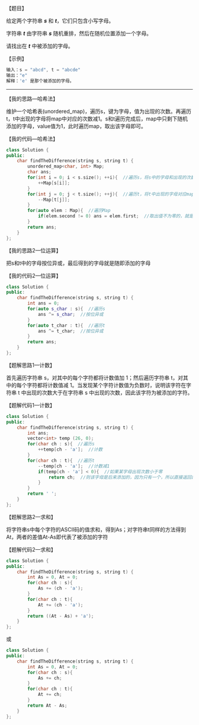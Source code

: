 【题目】

给定两个字符串 ***s*** 和 ***t***，它们只包含小写字母。

字符串 ***t*** 由字符串 ***s*** 随机重排，然后在随机位置添加一个字母。

请找出在 ***t*** 中被添加的字母。

【示例】

```c++
输入：s = "abcd", t = "abcde"
输出："e"
解释：'e' 是那个被添加的字母。
```

---

【我的思路—哈希法】

维护一个哈希表(unordered_map)，遍历s，键为字母，值为出现的次数。再遍历t，t中出现的字母将map中对应的次数减1。s和t遍历完成后，map中只剩下随机添加的字母，value值为1，此时遍历map，取出该字母即可。

【我的代码—哈希法】

```c++
class Solution {
public:
    char findTheDifference(string s, string t) {
        unordered_map<char, int> Map;
        char ans;
        for(int i = 0; i < s.size(); ++i){  //遍历s，将s中的字母和出现的次数存放在map中
            ++Map[s[i]];
        }
        for(int j = 0; j < t.size(); ++j){  //遍历t，将t中出现的字母对应map中的次数减1
            --Map[t[j]];
        }
        for(auto elem : Map){  //遍历Map
            if(elem.second != 0) ans = elem.first;  //取出值不为零的，就是随机添加的字母
        }
        return ans;
    }
};
```

【我的思路2—位运算】

把s和t中的字母按位异或，最后得到的字母就是随即添加的字母

【我的代码2—位运算】

```c++
class Solution {
public:
    char findTheDifference(string s, string t) {
        int ans = 0;
        for(auto s_char : s){  //遍历s
            ans ^= s_char;  //按位异或
        }
        for(auto t_char : t){  //遍历t
            ans ^= t_char;  //按位异或
        }
        return ans;
    }
};
```

【题解思路1—计数】

首先遍历字符串 s，对其中的每个字符都将计数值加 1；然后遍历字符串 t，对其中的每个字符都将计数值减 1。当发现某个字符计数值为负数时，说明该字符在字符串 t 中出现的次数大于在字符串 s 中出现的次数，因此该字符为被添加的字符。

【题解代码1—计数】

```c++
class Solution {
public:
    char findTheDifference(string s, string t) {
        int ans;
        vector<int> temp (26, 0);
        for(char ch : s){  //遍历s
            ++temp[ch - 'a'];  //计数
        }
        for(char ch : t){  //遍历t
            --temp[ch - 'a'];  //计数减1
            if(temp[ch - 'a'] < 0){  //如果某字母出现次数小于零
                return ch;  //则该字母是后来添加的，因为只有一个，所以直接返回即可
            }
        }
        return ' ';
    }
};
```

【题解思路2—求和】

将字符串s中每个字符的ASCII码的值求和，得到As；对字符串t同样的方法得到At，两者的差值At-As即代表了被添加的字符

【题解代码2—求和】

```c++
class Solution {
public:
    char findTheDifference(string s, string t) {
        int As = 0, At = 0;
        for(char ch : s){
            As += (ch - 'a');
        }
        for(char ch : t){
            At += (ch - 'a');
        }
        return ((At - As) + 'a');
    }
};
```

或

```c++
class Solution {
public:
    char findTheDifference(string s, string t) {
        int As = 0, At = 0;
        for(char ch : s){
            As += ch;
        }
        for(char ch : t){
            At += ch;
        }
        return At - As;
    }
};
```

